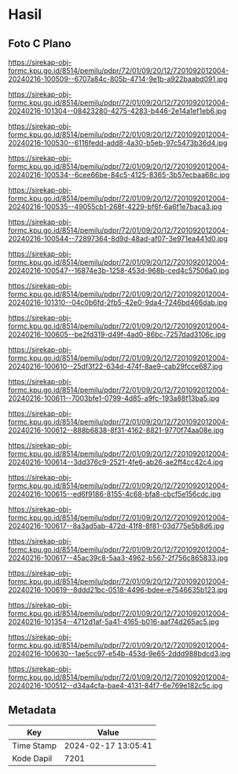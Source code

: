 # Hasil

## Foto C Plano

https://sirekap-obj-formc.kpu.go.id/8514/pemilu/pdpr/72/01/09/20/12/7201092012004-20240216-100509--6707a84c-805b-4714-9e1b-a922baabd091.jpg

https://sirekap-obj-formc.kpu.go.id/8514/pemilu/pdpr/72/01/09/20/12/7201092012004-20240216-101304--08423280-4275-4283-b446-2e14a1ef1eb6.jpg

https://sirekap-obj-formc.kpu.go.id/8514/pemilu/pdpr/72/01/09/20/12/7201092012004-20240216-100530--6116fedd-add8-4a30-b5eb-97c5473b36d4.jpg

https://sirekap-obj-formc.kpu.go.id/8514/pemilu/pdpr/72/01/09/20/12/7201092012004-20240216-100534--6cee66be-84c5-4125-8365-3b57ecbaa68c.jpg

https://sirekap-obj-formc.kpu.go.id/8514/pemilu/pdpr/72/01/09/20/12/7201092012004-20240216-100535--49055cb1-268f-4229-bf6f-6a6f1e7baca3.jpg

https://sirekap-obj-formc.kpu.go.id/8514/pemilu/pdpr/72/01/09/20/12/7201092012004-20240216-100544--72897364-8d9d-48ad-af07-3e971ea441d0.jpg

https://sirekap-obj-formc.kpu.go.id/8514/pemilu/pdpr/72/01/09/20/12/7201092012004-20240216-100547--16874e3b-1258-453d-968b-ced4c57506a0.jpg

https://sirekap-obj-formc.kpu.go.id/8514/pemilu/pdpr/72/01/09/20/12/7201092012004-20240216-101310--04c0b6fd-2fb5-42e0-9da4-7246bd466dab.jpg

https://sirekap-obj-formc.kpu.go.id/8514/pemilu/pdpr/72/01/09/20/12/7201092012004-20240216-100605--be2fd319-d49f-4ad0-86bc-7257dad3106c.jpg

https://sirekap-obj-formc.kpu.go.id/8514/pemilu/pdpr/72/01/09/20/12/7201092012004-20240216-100610--25df3f22-634d-474f-8ae9-cab29fcce687.jpg

https://sirekap-obj-formc.kpu.go.id/8514/pemilu/pdpr/72/01/09/20/12/7201092012004-20240216-100611--7003bfe1-0799-4d85-a9fc-193a88f13ba5.jpg

https://sirekap-obj-formc.kpu.go.id/8514/pemilu/pdpr/72/01/09/20/12/7201092012004-20240216-100612--888b6838-8f31-4162-8821-9770f74aa08e.jpg

https://sirekap-obj-formc.kpu.go.id/8514/pemilu/pdpr/72/01/09/20/12/7201092012004-20240216-100614--3dd376c9-2521-4fe6-ab26-ae2ff4cc42c4.jpg

https://sirekap-obj-formc.kpu.go.id/8514/pemilu/pdpr/72/01/09/20/12/7201092012004-20240216-100615--ed6f9186-8155-4c68-bfa8-cbcf5e156cdc.jpg

https://sirekap-obj-formc.kpu.go.id/8514/pemilu/pdpr/72/01/09/20/12/7201092012004-20240216-100617--8a3ad5ab-472d-41f8-8f81-03d775e5b8d6.jpg

https://sirekap-obj-formc.kpu.go.id/8514/pemilu/pdpr/72/01/09/20/12/7201092012004-20240216-100617--45ac39c8-5aa3-4962-b567-2f756c865833.jpg

https://sirekap-obj-formc.kpu.go.id/8514/pemilu/pdpr/72/01/09/20/12/7201092012004-20240216-100619--8ddd21bc-0518-4496-bdee-e7546635b123.jpg

https://sirekap-obj-formc.kpu.go.id/8514/pemilu/pdpr/72/01/09/20/12/7201092012004-20240216-101354--4712d1af-5a41-4165-b016-aaf74d265ac5.jpg

https://sirekap-obj-formc.kpu.go.id/8514/pemilu/pdpr/72/01/09/20/12/7201092012004-20240216-100630--1ae5cc97-e54b-453d-9e65-2ddd988bdcd3.jpg

https://sirekap-obj-formc.kpu.go.id/8514/pemilu/pdpr/72/01/09/20/12/7201092012004-20240216-100512--d34a4cfa-bae4-4131-84f7-6e769e182c5c.jpg


## Metadata

| Key        | Value               |
| ---------- | ------------------- |
| Time Stamp | 2024-02-17 13:05:41 |
| Kode Dapil | 7201                |



